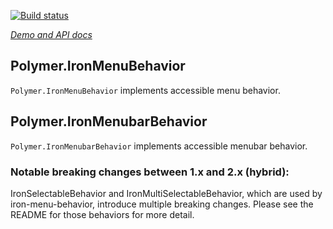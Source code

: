 [![Build status](https://travis-ci.org/PolymerElements/iron-menu-behavior.svg?branch=master)](https://travis-ci.org/PolymerElements/iron-menu-behavior)

_[Demo and API docs](https://elements.polymer-project.org/elements/iron-menu-behavior)_


## Polymer.IronMenuBehavior

`Polymer.IronMenuBehavior` implements accessible menu behavior.

## Polymer.IronMenubarBehavior

`Polymer.IronMenubarBehavior` implements accessible menubar behavior.

### Notable breaking changes between 1.x and 2.x (hybrid):

IronSelectableBehavior and IronMultiSelectableBehavior, which are used by
iron-menu-behavior, introduce multiple breaking changes. Please see the README
for those behaviors for more detail.
